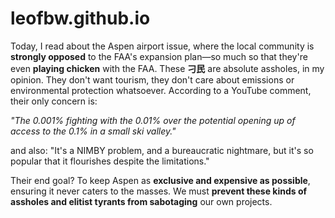 # leofbw.github.io

Today, I read about the Aspen airport issue, where the local community is **strongly opposed** to the FAA's expansion plan—so much so that they're even **playing chicken** with the FAA. These **刁民** are absolute assholes, in my opinion. They don't want tourism, they don't care about emissions or environmental protection whatsoever. According to a YouTube comment, their only concern is:

_"The 0.001% fighting with the 0.01% over the potential opening up of access to the 0.1% in a small ski valley."_

and also:
"It's a NIMBY problem, and a bureaucratic nightmare, but it's so popular that it flourishes despite the limitations."

Their end goal? To keep Aspen as **exclusive and expensive as possible**, ensuring it never caters to the masses. We must **prevent these kinds of assholes and elitist tyrants from sabotaging** our own projects.


